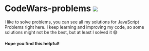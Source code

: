 # CodeWars-problems <img src="https://www.codewars.com/users/zJaaal/badges/small"/>

<p>I like to solve problems, you can see all my solutions for JavaScript Problems right here. I keep learning and improving my code, so some solutions might not 
  be the best, but at least I solved it 😄
</p>
  <h4>Hope you find this helpful!</h4>
